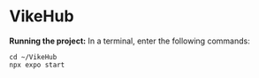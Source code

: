 # VikeHub
**Running the project:**
In a terminal, enter the following commands:

```
cd ~/VikeHub
npx expo start
```
